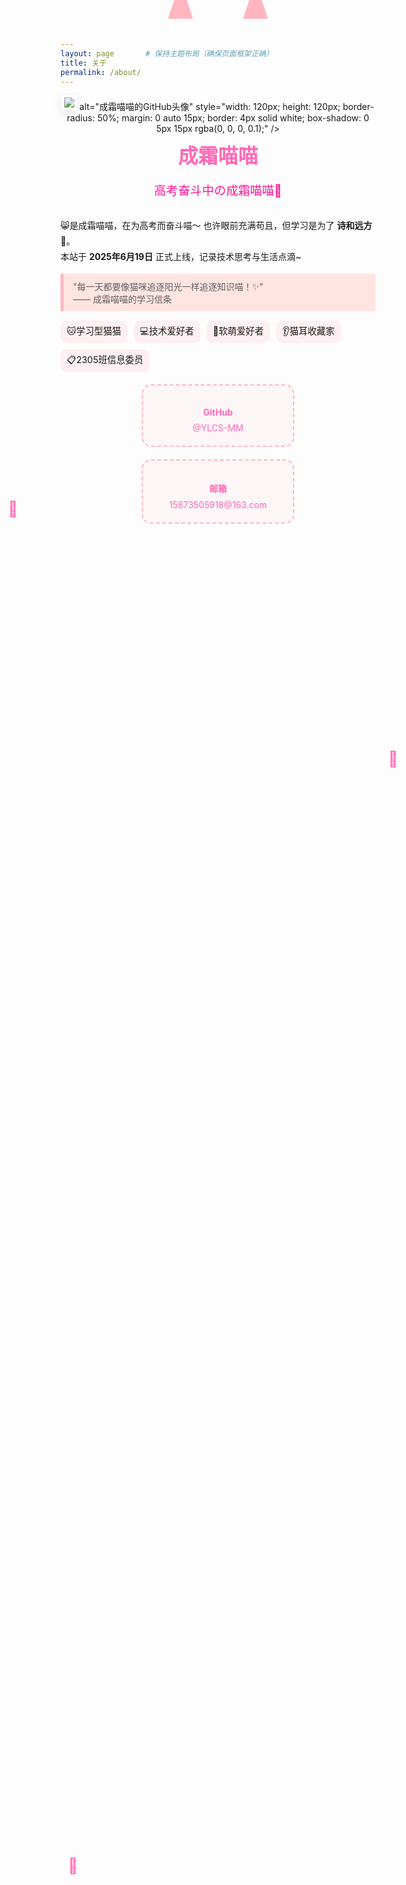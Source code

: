```yaml
---
layout: page       # 保持主题布局（确保页面框架正确）
title: 关于        
permalink: /about/ 
---
```


<!-- 外层容器：限制宽度+居中+主题风格背景 -->
<div class="custom-about-container" style="max-width: 800px; margin: 30px auto; padding: 25px; background: linear-gradient(135deg,#fff0f5,#e6e6fa); border-radius: 20px; box-shadow: 0 5px 15px rgba(255,182,193,0.3); position: relative;">

  <!-- 顶部猫耳装饰 -->
  <div class="cat-ears" style="position: absolute; top: -30px; left: 50%; transform: translateX(-50%); display: flex; gap: 80px;">
    <div style="width: 40px; height: 60px; background: #ffb6c1; clip-path: polygon(50% 0%,0% 100%,100% 100%);"></div>
    <div style="width: 40px; height: 60px; background: #ffb6c1; clip-path: polygon(50% 0%,0% 100%,100% 100%);"></div>
  </div>

  <!-- 头像+昵称区域 -->
  <div class="avatar-section" style="text-align: center; margin-bottom: 30px;">
    <img 
      src="https://avatars.githubusercontent.com/u/193340716?v=4"  <!-- 替换为你的GitHub头像URL -->
      alt="成霜喵喵的GitHub头像" 
      style="width: 120px; height: 120px; border-radius: 50%; margin: 0 auto 15px; border: 4px solid white; box-shadow: 0 5px 15px rgba(0, 0, 0, 0.1);"
    />
    <h1 style="font-size: 2rem; color: #ff69b4; margin: 10px 0;">成霜喵喵</h1>
    <p style="font-size: 1.2rem; color: #ff1493;">高考奋斗中の成霜喵喵🐾</p>
  </div>

  <!-- 关于我段落 -->
  <div class="about-text" style="line-height: 1.8; margin-bottom: 15px;">
    😸是成霜喵喵，在为高考而奋斗喵～ 也许眼前充满苟且，但学习是为了 <strong>诗和远方</strong> 🐾。<br>
    本站于 <strong>2025年6月19日</strong> 正式上线，记录技术思考与生活点滴~
  </div>

  <!-- 学习信条引用 -->
  <blockquote class="motivation-quote" style="border-left: 5px solid #ffb6c1; padding: 10px 15px; background: #ffe4e1; margin: 15px 0;">
    "每一天都要像猫咪追逐阳光一样追逐知识喵！✨" <br>
    —— 成霜喵喵的学习信条
  </blockquote>

  <!-- 个人特质标签 -->
  <div class="tags-section" style="display: flex; flex-wrap: wrap; gap: 10px; margin-bottom: 20px;">
    <span style="background: rgba(255,182,193,0.2); padding: 5px 10px; border-radius: 10px; font-size: 0.9rem;">🐱学习型猫猫</span>
    <span style="background: rgba(255,182,193,0.2); padding: 5px 10px; border-radius: 10px; font-size: 0.9rem;">💻技术爱好者</span>
    <span style="background: rgba(255,182,193,0.2); padding: 5px 10px; border-radius: 10px; font-size: 0.9rem;">🎀软萌爱好者</span>
    <span style="background: rgba(255,182,193,0.2); padding: 5px 10px; border-radius: 10px; font-size: 0.9rem;">👂猫耳收藏家</span>
    <span style="background: rgba(255,182,193,0.2); padding: 5px 10px; border-radius: 10px; font-size: 0.9rem;">📋2305班信息委员</span>
  </div>

  <!-- 联系卡片 -->
  <div class="contact-cards" style="display: flex; flex-wrap: wrap; gap: 20px; justify-content: center;">
    <!-- GitHub卡片 -->
    <div class="github-card" style="background: rgba(255,182,193,0.1); border: 2px dashed #ffb6c1; border-radius: 15px; padding: 20px; text-align: center; min-width: 200px; transition: all 0.3s ease; cursor: pointer;">
      <p style="font-weight: bold; color: #ff69b4; margin-bottom: 8px;">GitHub</p>
      <a href="https://github.com/YLCS-MM" target="_blank" style="color: #ff69b4; text-decoration: none;">@YLCS-MM</a>
    </div>
    <!-- 邮箱卡片 -->
    <div class="email-card" style="background: rgba(255,182,193,0.1); border: 2px dashed #ffb6c1; border-radius: 15px; padding: 20px; text-align: center; min-width: 200px; transition: all 0.3s ease; cursor: pointer;">
      <p style="font-weight: bold; color: #ff69b4; margin-bottom: 8px;">邮箱</p>
      <a href="mailto:15873505918@163.com" style="color: #ff69b4; text-decoration: none;">15873505918@163.com</a>
    </div>
  </div>

  <!-- 漂浮猫爪动画 -->
  <span class="float-paw" style="position: absolute; top: 20%; left: 15%; font-size: 24px; color: #ff69b4; animation: float 3s infinite ease-in-out;">🐾</span>
  <span class="float-paw" style="position: absolute; top: 30%; right: 20%; font-size: 24px; color: #ff69b4; animation: float 3s infinite ease-in-out; animation-delay: 1s;">🐾</span>
  <span class="float-paw" style="position: absolute; bottom: 25%; left: 25%; font-size: 24px; color: #ff69b4; animation: float 3s infinite ease-in-out; animation-delay: 2s;">🐾</span>
  <style>
    @keyframes float {
      0% { transform: translateY(0); }
      50% { transform: translateY(-8px); }
      100% { transform: translateY(0); }
    }
  </style>
</div>

<!-- 额外CSS：确保自定义样式不被主题覆盖 -->
<style>
  .custom-about-container {
    /* 强制优先级，避免主题样式覆盖 */
    all: unset !important; 
    max-width: 800px; 
    margin: 30px auto; 
    padding: 25px; 
    background: linear-gradient(135deg,#fff0f5,#e6e6fa); 
    border-radius: 20px; 
    box-shadow: 0 5px 15px rgba(255,182,193,0.3); 
    position: relative;
  }
  .cat-ears div {
    /* 确保猫耳形状正确 */
    clip-path: polygon(50% 0%,0% 100%,100% 100%) !important;
  }
  .avatar-section img {
    /* 头像样式强制生效 */
    border: 4px solid white !important;
    box-shadow: 0 5px 15px rgba(0, 0, 0, 0.1) !important;
  }
</style>
